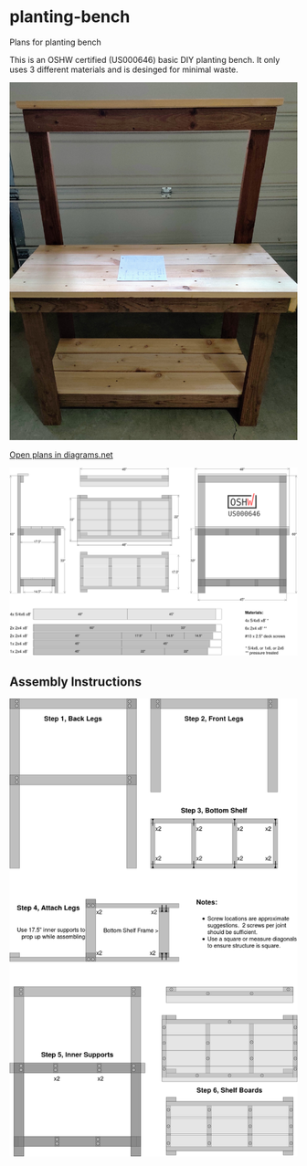# planting-bench
Plans for planting bench

This is an OSHW certified (US000646) basic DIY planting bench.  It only uses 3 different materials and is desinged for minimal waste.

![Finished bench](finished.jpg)

[Open plans in diagrams.net](https://app.diagrams.net/?#Uhttps%3A%2F%2Fgithub.com%2Fgsteiert%2Fplanting-bench%2Fraw%2Fmaster%2Fplans.drawio)

![Planting bench plans](planting-bench.png)

## Assembly Instructions

![Planting bench assembly instructions](planting-bench-assembly.png)
